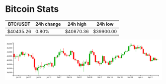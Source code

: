 # Bitcoin Stats

BTC/USDT|24h change|24h high|24h low|
|---|---|---|---|
|$40435.26|0.80%|$40870.36|$39900.00|

<img src="./chart.svg">
